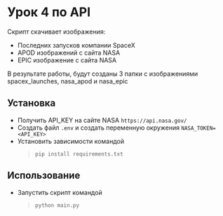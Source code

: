 # Урок 4 по API

Скрипт скачивает изображения:
- Последних запусков компании SpaceX
- APOD изображений с сайта NASA
- EPIC изображение с сайта NASA

В результате работы, будут созданы 3 папки с изображениями spacex_launches, nasa_apod и nasa_epic

## Установка

- Получить API_KEY на сайте NASA `https://api.nasa.gov/`
- Создать файл `.env` и создать переменную окружения `NASA_TOKEN=<API_KEY>`
- Установить зависимости командой 
  > `pip install requirements.txt`

## Использование 

- Запустить скрипт командой 
  > `python main.py`

## 